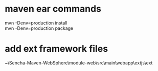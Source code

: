 maven ear commands  
=====================  
mvn -Denv=production install  
mvn -Denv=production package  
  
add ext framework files  
=======================  
~\Sencha-Maven-WebSphere\module-web\src\main\webapp\extjs\ext  
